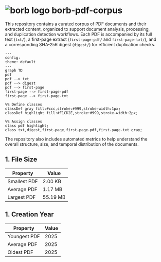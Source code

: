 # ![borb logo](https://github.com/jorisschellekens/borb/raw/master/logo/borb_square_64_64.png) borb-pdf-corpus

This repository contains a curated corpus of PDF documents and their extracted content, organized to support document analysis, processing, and duplication detection workflows. Each PDF is accompanied by its full text (`txt/`), a first-page extract (`first-page-pdf/` and `first-page-txt/`), and a corresponding SHA-256 digest (`digest/`) for efficient duplication checks. 

```mermaid
---
config:
theme: default
---
graph TD
pdf
pdf --> txt
pdf --> digest
pdf --> first-page
first-page --> first-page-pdf
first-page --> first-page-txt

%% Define classes
classDef gray fill:#ccc,stroke:#999,stroke-width:1px;
classDef highlight fill:#F1CD2E,stroke:#999,stroke-width:2px;

%% Assign classes
class pdf highlight;
class txt,digest,first-page,first-page-pdf,first-page-txt gray;
```

The repository also includes automated metrics to help understand the overall structure, size, and temporal distribution of the documents.

## 1. File Size

| Property      | Value |
| ------------- | ----- |
| Smallest PDF | 2.00 KB |
| Average PDF | 1.17 MB |
| Largest PDF  | 55.19 MB |

## 1. Creation Year

| Property      | Value |
| ------------- | ----- |
| Youngest PDF | 2025 |
| Average PDF | 2025 |
| Oldest PDF  | 2025 |

